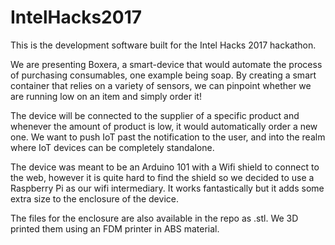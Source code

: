 # IntelHacks2017
This is the development software built for the Intel Hacks 2017 hackathon.

We are presenting Boxera, a smart-device that would automate the process of purchasing consumables, one example being soap. By creating a smart container that relies on a variety of sensors, we can pinpoint whether we are running low on an item and simply order it!

The device will be connected to the supplier of a specific product and whenever the amount of product is low, it would automatically order a new one. We want to push IoT past the notification to the user, and into the realm where IoT devices can be completely standalone. 

The device was meant to be an Arduino 101 with a Wifi shield to connect to the web, however it is quite hard to find the shield so we decided to use a Raspberry Pi as our wifi intermediary. It works fantastically but it adds some extra size to the enclosure of the device. 

The files for the enclosure are also available in the repo as .stl. We 3D printed them using an FDM printer in ABS material. 


